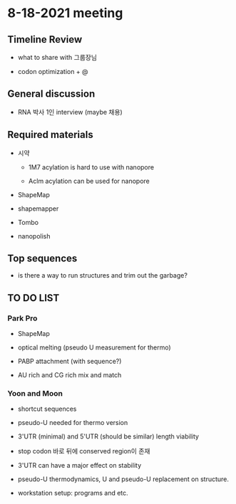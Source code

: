 # 8-18-2021 meeting

## Timeline Review

- what to share with 그룹장님

- codon optimization + @

## General discussion

- RNA 박사 1인 interview (maybe 채용)

## Required materials

- 시약

    - 1M7 acylation is hard to use with nanopore

    - Aclm acylation can be used for nanopore

- ShapeMap

- shapemapper

- Tombo

- nanopolish

## Top sequences  

- is there a way to run structures and trim out the garbage?

## TO DO LIST

### Park Pro

- ShapeMap 

- optical melting (pseudo U measurement for thermo)

- PABP attachment (with sequence?)

- AU rich and CG rich mix and match

### Yoon and Moon

- shortcut sequences

- pseudo-U needed for thermo version

- 3'UTR (minimal) and 5'UTR (should be similar) length viability

- stop codon 바로 뒤에 conserved region이 존재

- 3'UTR can have a major effect on stability

- pseudo-U thermodynamics, U and pseudo-U replacement on structure.

- workstation setup: programs and etc.